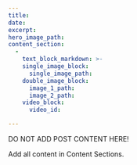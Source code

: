 ```yaml
---
title:
date:
excerpt:
hero_image_path:
content_section:
  -
    text_block_markdown: >-
    single_image_block:
      single_image_path:
    double_image_block:
      image_1_path:
      image_2_path:
    video_block:
      video_id:

---
```

DO NOT ADD POST CONTENT HERE!

Add all content in Content Sections.